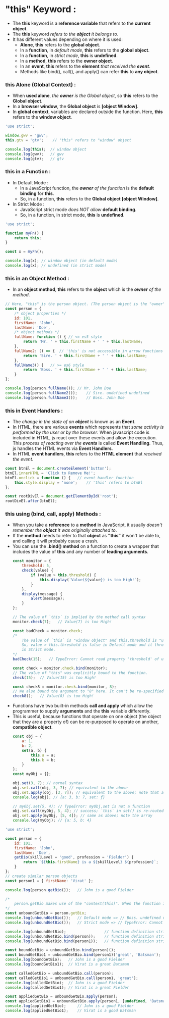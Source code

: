 # "this" Keyword :  
* The __this__ keyword is a __reference variable__ that refers to the __current object__.
* The __this__ keyword *refers to the __object__ it belongs to*.
* It has different values depending on where it is used:
    * __Alone__, __this__ refers to the __global object__.
    * In a __function__, in *default mode*, __this__ refers to the __global object__.
    * In a __function__, in *strict mode*, __this__ is __undefined__.
    * In a __method__, __this__ refers to the __owner object__.
    * In an __event__, __this__ refers to the __element__ *that received the __event__*.
    * Methods like bind(), call(), and apply() can refer __this__ to __any object__.

### this Alone (Global Context) :
* When __used alone__, *the __owner__ is the Global object*, so __this__ refers to the __Global object__.
* In a __browser window__, the __Global object__ is __[object Window]__.
* In __global context__, variables are declared outside the function. Here, __this__ refers to the __window object__.
```javascript
'use strict';

window.gwv = 'gwv';
this.gtv = 'gtv';    // "this" refers to "window" object

console.log(this);  // window object
console.log(gwv);   // gwv
console.log(gtv);   // gtv
```
### this in a Function :
* In Default Mode :
    * In a JavaScript function, the *__owner__ of the function* is the __default binding__ for __this__.
    * So, in a function, __this__ refers to the __Global object__ __[object Window]__.
* In Strict Mode :
    * JavaScript strict mode *does NOT allow* __default binding__.
    * So, in a function, in strict mode, __this__ is __undefined__.
```javascript
'use strict';

function myFn() {
    return this;
}

const x = myFn();

console.log(x); // window object (in default mode)
console.log(x); // undefined (in strict mode)
```
### this in an Object Method :
* In an __object method__, __this__ refers to the __object__ which is the *__owner__ of the method*.
```javascript
// Here, "this" is the person object. (The person object is the "owner" of the methods)
const person = {
    /* object properties */
    id: 101,
    firstName: 'John',
    lastName: 'Doe',
    /* object methods */
    fullName: function () { // <= es5 style
        return 'Mr. ' + this.firstName + ' ' + this.lastName;
    },
    fullName2: () => {  // 'this' is not accessible in arrow functions
        return 'Sire. ' + this.firstName + ' ' + this.lastName;
    },
    fullName3() {   // >= es6 style
        return 'Boss. ' + this.firstName + ' ' + this.lastName;
    }
};

console.log(person.fullName()); // Mr. John Doe
console.log(person.fullName2());    // Sire. undefined undefined
console.log(person.fullName3());    // Boss. John Doe
```
### this in Event Handlers :
* The *change in the state of an __object__* is known as an __Event__.
* In HTML, there are various __events__ which represents that *some activity is performed by the user or by the browser*. When javascript code is included in HTML, js react over these events and allow the execution. This *process of reacting over the __events__* is called __Event Handling__. Thus, js handles the HTML events via __Event Handlers__.
* In HTML __event handlers__, __this__ refers to the __HTML element__ that *received the event*.
```javascript
const btnEl = document.createElement('button');
btnEl.innerHTML = 'Click to Remove Me!';
btnEl.onclick = function () {   // event handler function
    this.style.display = 'none';    // 'this' refers to btnEl
};

const rootDivEl = document.getElementById('root');
rootDivEl.after(btnEl);
```
### this using (bind, call, apply) Methods :
*  When you take a __reference__ to a __method__ in JavaScript, it usually *doesn't remember the __object__ it was originally attached to*. 
* If the __method__ needs to refer to that __object__ as __"this"__ it won't be able to, and calling it will probably cause a crash.
* You can use the __.bind() method__ on a function to create a wrapper that includes the value of __this__ and any number of __leading arguments__.
    ```javascript
    const monitor = {
        threshold: 5,
        check(value) {
            if (value > this.threshold) {
                this.display(`Value(${value}) is too High!`);
            }
        },
        display(message) {
            alert(message);
        }
    };

    // The value of `this` is implied by the method call syntax
    monitor.check(7);   // Value(7) is too High!

    const badCheck = monitor.check;
    /* 
        The value of `this` is "window object" and this.threshold is "undefined". 
        So, value > this.threshold is false in Default mode and it throws error 
        in Strict mode.
    */
    badCheck(15);   // TypeError: Cannot read property 'threshold' of undefined

    const check = monitor.check.bind(monitor);
    // The value of "this" was explicitly bound to the function.
    check(15);  // Value(15) is too High!

    const check8 = monitor.check.bind(monitor, 8);
    // We also bound the argument to "8" here. It can't be re-specified.
    check8();   // Value(8) is too High!
    ```
* Functions have two built-in methods __call and apply__ which allow the programmer to supply __arguments__ and the __this__ variable differently.
* This is useful, because functions that operate on one object (the object that they are a property of) can be re-purposed to operate on another, __compatible object__.
    ```javascript
    const obj = {
        a: 1,
        b: 2,
        set(a, b) {
            this.a = a;
            this.b = b;
        }
    };
    const myObj = {};

    obj.set(3, 7); // normal syntax
    obj.set.call(obj, 3, 7); // equivalent to the above
    obj.set.apply(obj, [3, 7]); // equivalent to the above; note that an array is used
    console.log(obj); // {a: 3, b: 7, set: ƒ}

    // myObj.set(5, 4); // TypeError: myObj.set is not a function
    obj.set.call(myObj, 5, 4); // success; `this` in set() is re-routed to myObj instead of obj
    obj.set.apply(myObj, [5, 4]); // same as above; note the array
    console.log(myObj); // {a: 5, b: 4}
    ```
```javascript
'use strict';

const person = {
    id: 101,
    firstName: 'John',
    lastName: 'Doe',
    getBio(skillLevel = 'good', profession = 'Fielder') {
        return `${this.firstName} is a ${skillLevel} ${profession}`;
    }
};
// create similar person objects
const person1 = { firstName: 'Virat' };

console.log(person.getBio());   // John is a good Fielder

/* 
    person.getBio makes use of the "context(this)". When the function is called as person.getBio(), the context gets passed automatically, and so it correctly logs "John is a good Fielder". When assigning the function to a "variable(unboundGetBio)" though, it loses its "context". See below.
*/
const unboundGetBio = person.getBio;
console.log(unboundGetBio());   // Default mode => // Boss. undefined undefined
console.log(unboundGetBio());   // Strict mode => // TypeError: Cannot read property 'firstName' of undefined

console.log(unboundGetBio);                 // function definition string
console.log(unboundGetBio.bind(person));    // function definition string
console.log(unboundGetBio.bind(person1));   // function definition string

const boundGetBio = unboundGetBio.bind(person)();
const boundGetBio1 = unboundGetBio.bind(person1)('great', 'Batsman');
console.log(boundGetBio);   // John is a good Fielder
console.log(boundGetBio1);  // Virat is a great Batsman

const calledGetBio = unboundGetBio.call(person);
const calledGetBio1 = unboundGetBio.call(person1, 'great');
console.log(calledGetBio);  // John is a good Fielder
console.log(calledGetBio1); // Virat is a great Fielder

const appliedGetBio = unboundGetBio.apply(person);
const appliedGetBio1 = unboundGetBio.apply(person1, [undefined, 'Batsman']);
console.log(appliedGetBio);     // John is a good Fielder
console.log(appliedGetBio1);    // Virat is a good Batsman
```